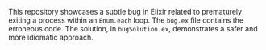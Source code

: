This repository showcases a subtle bug in Elixir related to prematurely exiting a process within an `Enum.each` loop. The `bug.ex` file contains the erroneous code.  The solution, in `bugSolution.ex`, demonstrates a safer and more idiomatic approach.